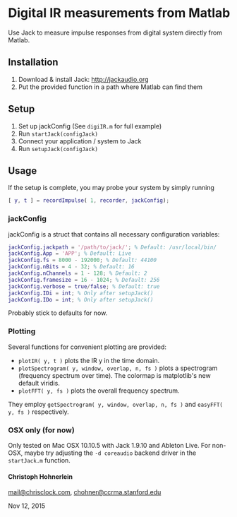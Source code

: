 # Digital IR measurements from Matlab
Use Jack to measure impulse responses from digital system directly from Matlab.

## Installation
1. Download & install Jack: http://jackaudio.org
2. Put the provided function in a path where Matlab can find them

## Setup
1. Set up jackConfig (See `digiIR.m` for full example)
2. Run `startJack(configJack)`
3. Connect your application / system to Jack
4. Run `setupJack(configJack)`

## Usage
If the setup is complete, you may probe your system by simply running

```matlab
[ y, t ] = recordImpulse( 1, recorder, jackConfig);
```

### jackConfig
jackConfig is a struct that contains all necessary configuration variables:
```matlab
jackConfig.jackpath = '/path/to/jack/'; % Default: /usr/local/bin/
jackConfig.App = 'APP'; % Default: Live
jackConfig.fs = 8000 - 192000; % Default: 44100
jackConfig.nBits = 4 - 32; % Default: 16
jackConfig.nChannels = 1 - 128; % Default: 2
jackConfig.framesize = 16 - 1024; % Default: 256
jackConfig.verbose = true/false; % Default: true
jackConfig.IDi = int; % Only after setupJack()
jackConfig.IDo = int; % Only after setupJack()
```
Probably stick to defaults for now.

### Plotting
Several functions for convenient plotting are provided:
* `plotIR( y, t )` plots the IR y in the time domain.
* `plotSpectrogram( y, window, overlap, n, fs )` plots a spectrogram (frequency spectrum over time). The colormap is matplotlib's new default viridis.
* `plotFFT( y, fs )` plots the overall frequency spectrum.

They employ `getSpectrogram( y, window, overlap, n, fs )` and  `easyFFT( y, fs )` respectively.

### OSX only (for now)
Only tested on Mac OSX 10.10.5 with Jack 1.9.10 and Ableton Live.
For non-OSX, maybe try adjusting the `-d coreaudio` backend driver in the `startJack.m` function.

#### Christoph Hohnerlein
mail@chrisclock.com, chohner@ccrma.stanford.edu

Nov 12, 2015

